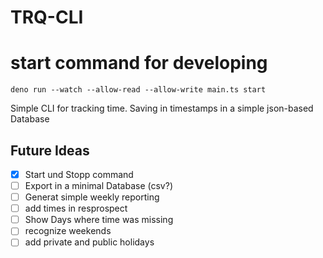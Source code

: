 # TRQ-CLI

# start command for developing

`deno run --watch --allow-read --allow-write main.ts start`

Simple CLI for tracking time. Saving in timestamps in a simple json-based
Database

## Future Ideas

- [x] Start und Stopp command
- [ ] Export in a minimal Database (csv?)
- [ ] Generat simple weekly reporting
- [ ] add times in resprospect
- [ ] Show Days where time was missing
- [ ] recognize weekends
- [ ] add private and public holidays
